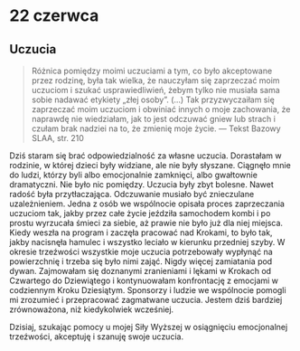 
# 22 czerwca

## Uczucia

> Różnica pomiędzy moimi uczuciami a tym, co było akceptowane przez rodzinę, była tak wielka, że nauczyłam się zaprzeczać moim uczuciom i szukać usprawiedliwień, żebym tylko nie musiała sama sobie nadawać etykiety „złej osoby”. (...) Tak przyzwyczaiłam się zaprzeczać moim uczuciom i obwiniać innych o moje zachowania, że naprawdę nie wiedziałam, jak to jest odczuwać gniew lub strach i czułam brak nadziei na to, że zmienię moje życie. — Tekst Bazowy SLAA, str. 210

Dziś staram się brać odpowiedzialność za własne uczucia. Dorastałam w rodzinie, w której dzieci były widziane, ale nie były słyszane. Ciągnęło mnie do ludzi, którzy byli albo emocjonalnie zamknięci, albo gwałtownie dramatyczni. Nie było nic pomiędzy. Uczucia były zbyt bolesne. Nawet radość była przytłaczająca. Odczuwanie musiało być znieczulane uzależnieniem. Jedna z osób we wspólnocie opisała proces zaprzeczania uczuciom tak, jakby przez całe życie jeździła samochodem kombi i po prostu wyrzucała śmieci za siebie, aż prawie nie było już dla niej miejsca. Kiedy weszła na program i zaczęła pracować nad Krokami, to było tak, jakby nacisnęła hamulec i wszystko leciało w kierunku przedniej szyby. W okresie trzeźwości wszystkie moje uczucia potrzebowały wypłynąć na powierzchnię i trzeba się było nimi zająć. Nigdy więcej zamiatania pod dywan. Zajmowałam się doznanymi zranieniami i lękami w Krokach od Czwartego do Dziewiątego i kontynuowałam konfrontację z emocjami w codziennym Kroku Dziesiątym. Sponsorzy i ludzie we wspólnocie pomogli mi zrozumieć i przepracować zagmatwane uczucia. Jestem dziś bardziej zrównoważona, niż kiedykolwiek wcześniej.

Dzisiaj, szukając pomocy u mojej Siły Wyższej w osiągnięciu emocjonalnej trzeźwości, akceptuję i szanuję swoje uczucia.
